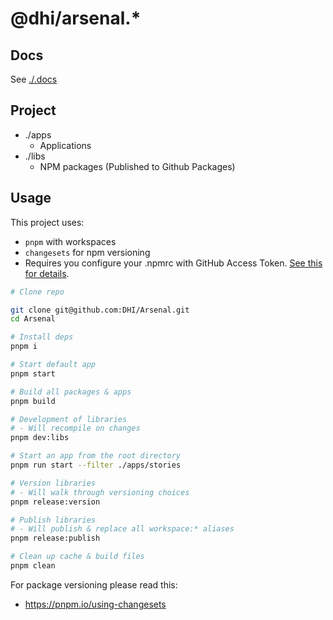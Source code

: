 # @dhi/arsenal.*

## Docs

See [./.docs](./.docs)

## Project

- ./apps
  - Applications
- ./libs
  - NPM packages (Published to Github Packages)

## Usage

This project uses:
- `pnpm` with workspaces
- `changesets` for npm versioning
- Requires you configure your .npmrc with GitHub Access Token. [See this for details](https://docs.github.com/en/packages/working-with-a-github-packages-registry/working-with-the-npm-registry).

```bash
# Clone repo

git clone git@github.com:DHI/Arsenal.git
cd Arsenal

# Install deps
pnpm i

# Start default app
pnpm start

# Build all packages & apps
pnpm build

# Development of libraries
# - Will recompile on changes
pnpm dev:libs

# Start an app from the root directory
pnpm run start --filter ./apps/stories

# Version libraries
# - Will walk through versioning choices
pnpm release:version

# Publish libraries
# - Will publish & replace all workspace:* aliases 
pnpm release:publish

# Clean up cache & build files
pnpm clean
```

For package versioning please read this:
- https://pnpm.io/using-changesets